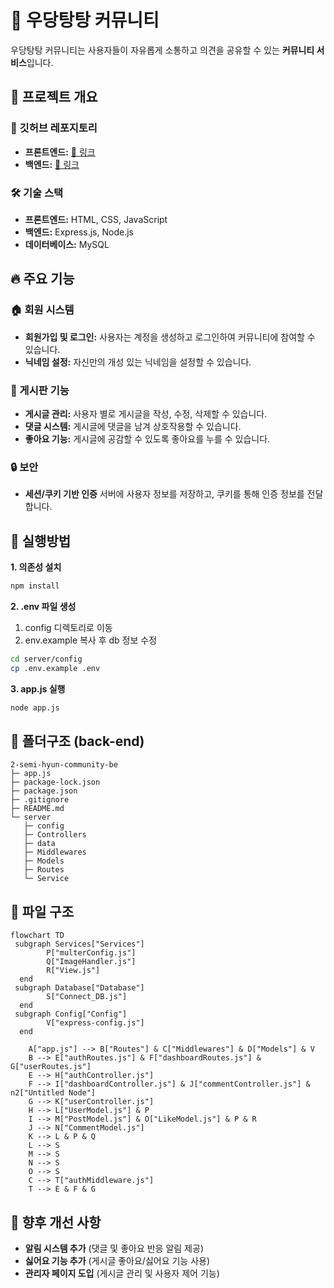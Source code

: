 # 🏡 우당탕탕 커뮤니티

우당탕탕 커뮤니티는 사용자들이 자유롭게 소통하고 의견을 공유할 수 있는 **커뮤니티 서비스**입니다.

## 🚀 프로젝트 개요
### 📌 깃허브 레포지토리
- **프론트엔드:** [🔗 링크](https://github.com/100-hours-a-week/2-semi-hyun-community-fe)
- **백엔드:** [🔗 링크](https://github.com/100-hours-a-week/2-semi-hyun-community-be)

### 🛠️ 기술 스택
- **프론트엔드:** HTML, CSS, JavaScript
- **백엔드:** Express.js, Node.js
- **데이터베이스:** MySQL


## 🔥 주요 기능
### 🏠 회원 시스템
- **회원가입 및 로그인:** 사용자는 계정을 생성하고 로그인하여 커뮤니티에 참여할 수 있습니다.
- **닉네임 설정:** 자신만의 개성 있는 닉네임을 설정할 수 있습니다.

### 📝 게시판 기능
- **게시글 관리:** 사용자 별로 게시글을 작성, 수정, 삭제할 수 있습니다.
- **댓글 시스템:** 게시글에 댓글을 남겨 상호작용할 수 있습니다.
- **좋아요 기능:** 게시글에 공감할 수 있도록 좋아요를 누를 수 있습니다.

### 🔒 보안
- **세션/쿠키 기반 인증** 서버에 사용자 정보를 저장하고, 쿠키를 통해 인증 정보를 전달합니다.

## 📖 실행방법
**1. 의존성 설치**
``` bash
npm install
```
**2. .env 파일 생성**
   1. config 디렉토리로 이동
   2. env.example 복사 후 db 정보 수정
``` bash
cd server/config
cp .env.example .env
```    
**3. app.js 실행**
``` bash
node app.js
```
  
##  📁 폴더구조 (back-end)
```
2-semi-hyun-community-be
├─ app.js
├─ package-lock.json
├─ package.json
├─ .gitignore
├─ README.md
└─ server
   ├─ config
   ├─ Controllers
   ├─ data
   ├─ Middlewares
   ├─ Models
   ├─ Routes
   └─ Service
```

## 📂 파일 구조

```mermaid
flowchart TD
 subgraph Services["Services"]
        P["multerConfig.js"]
        Q["ImageHandler.js"]
        R["View.js"]
  end
 subgraph Database["Database"]
        S["Connect_DB.js"]
  end
 subgraph Config["Config"]
        V["express-config.js"]
  end

    A["app.js"] --> B["Routes"] & C["Middlewares"] & D["Models"] & V
    B --> E["authRoutes.js"] & F["dashboardRoutes.js"] & G["userRoutes.js"]
    E --> H["authController.js"]
    F --> I["dashboardController.js"] & J["commentController.js"] & n2["Untitled Node"]
    G --> K["userController.js"]
    H --> L["UserModel.js"] & P
    I --> M["PostModel.js"] & O["LikeModel.js"] & P & R
    J --> N["CommentModel.js"]
    K --> L & P & Q
    L --> S
    M --> S
    N --> S
    O --> S
    C --> T["authMiddleware.js"]
    T --> E & F & G
```

## 📌 향후 개선 사항
- **알림 시스템 추가** (댓글 및 좋아요 반응 알림 제공)
- **싫어요 기능 추가** (게시글 좋아요/싫어요 기능 사용)
- **관리자 페이지 도입** (게시글 관리 및 사용자 제어 기능)
